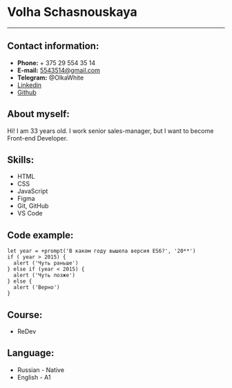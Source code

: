 # Volha Schasnouskaya
---
## Contact information:
* **Phone:** + 375 29 554 35 14
* **E-mail:** 5543514@gmail.com
* **Telegram:** @OlkaWhite
* [Linkedin](https://www.linkedin.com/in/%D0%BE%D0%BB%D1%8C%D0%B3%D0%B0-%D0%B0%D0%BB%D0%B5%D0%BA%D1%81%D0%B0%D0%BD%D0%B4%D1%80%D0%BE%D0%B2%D0%BD%D0%B0-975b92a1/)
* [Github](https://github.com/OlkaWhite)

## About myself:
Hi! I am 33 years old. I work senior sales-manager, but I want to become Front-end Developer. 


## Skills:
* HTML
* CSS
* JavaScript
* Figma
* Git, GitHub
* VS Code


## Code example:

``` 
let year = +prompt('В каком году вышела версия ES6?', '20**')
if ( year > 2015) {
  alert ('Чуть раньше')
} else if (year < 2015) {
  alert ('Чуть позже')
} else {
  alert ('Верно')
}
```

## Course:
* ReDev

## Language:
* Russian - Native
* English - A1


